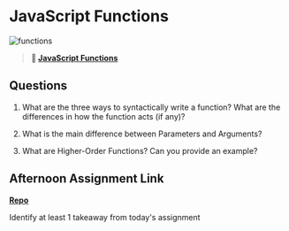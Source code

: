 # JavaScript Functions

![functions](https://bcw.blob.core.windows.net/public/img/function-anatomy.jpg)

> **📖 [JavaScript Functions](https://codeworksacademy.com/fs-student-guide/resources/wk2/02-Functions)**

## Questions

1. What are the three ways to syntactically write a function? What are the differences in how the function acts (if any)?

2. What is the main difference between Parameters and Arguments?

3. What are Higher-Order Functions? Can you provide an example?

## Afternoon Assignment Link

**[Repo](https://github.com/{{ghname}}/<ASSIGNMENT_REPO>)**

Identify at least 1 takeaway from today's assignment
